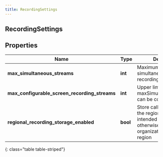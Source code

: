 ```yaml
---
title: RecordingSettings
---
```

## RecordingSettings

## Properties

|Name | Type | Description | Notes|
|------------ | ------------- | ------------- | -------------|
| **max_simultaneous_streams** | **int** | Maximum number of simultaneous screen recording streams | [optional] |
| **max_configurable_screen_recording_streams** | **int** | Upper limit that maxSimultaneousStreams can be configured | [optional] |
| **regional_recording_storage_enabled** | **bool** | Store call recordings in the region where they are intended to be recorded, otherwise in the organization&#39;s home region | [optional] |
{: class="table table-striped"}


